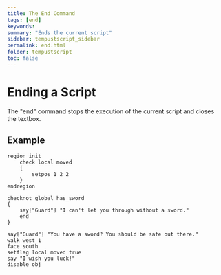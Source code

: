 ```yaml
---
title: The End Command
tags: [end]
keywords:
summary: "Ends the current script"
sidebar: tempustscript_sidebar
permalink: end.html
folder: tempustscript
toc: false
---
```


# Ending a Script
The "end" command stops the execution of the current script and closes the textbox.
## Example

    region init
        check local moved
        {
            setpos 1 2 2
        }
    endregion

    checknot global has_sword
    {
        say["Guard"] "I can't let you through without a sword."
        end
    }

    say["Guard"] "You have a sword? You should be safe out there."
    walk west 1
    face south
    setflag local moved true
    say "I wish you luck!"
    disable obj
